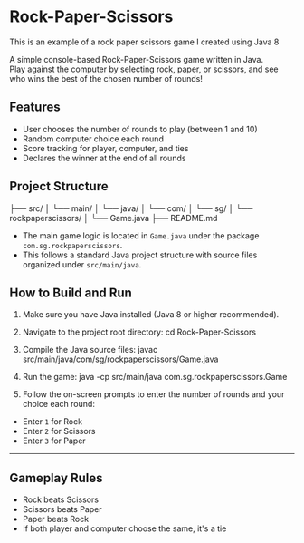 # Rock-Paper-Scissors
This is an example of a rock paper scissors game I created using Java 8

A simple console-based Rock-Paper-Scissors game written in Java.  
Play against the computer by selecting rock, paper, or scissors, 
and see who wins the best of the chosen number of rounds!

## Features

- User chooses the number of rounds to play (between 1 and 10)
- Random computer choice each round
- Score tracking for player, computer, and ties
- Declares the winner at the end of all rounds

## Project Structure
├── src/
│ └── main/
│ └── java/
│ └── com/
│ └── sg/
│ └── rockpaperscissors/
│ └── Game.java
├── README.md

- The main game logic is located in `Game.java` under the package `com.sg.rockpaperscissors`.
- This follows a standard Java project structure with source files organized under `src/main/java`.

## How to Build and Run

1. Make sure you have Java installed (Java 8 or higher recommended).
2. Navigate to the project root directory: cd Rock-Paper-Scissors

3. Compile the Java source files: javac src/main/java/com/sg/rockpaperscissors/Game.java

4. Run the game: java -cp src/main/java com.sg.rockpaperscissors.Game

5. Follow the on-screen prompts to enter the number of rounds and your choice each round:
- Enter `1` for Rock
- Enter `2` for Scissors
- Enter `3` for Paper

---

## Gameplay Rules

- Rock beats Scissors
- Scissors beats Paper
- Paper beats Rock
- If both player and computer choose the same, it's a tie
